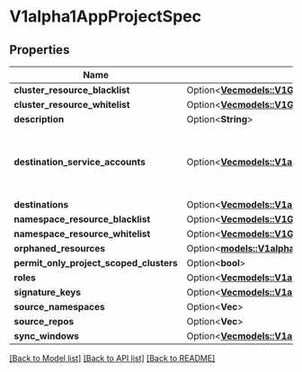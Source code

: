 # V1alpha1AppProjectSpec

## Properties

Name | Type | Description | Notes
------------ | ------------- | ------------- | -------------
**cluster_resource_blacklist** | Option<[**Vec<models::V1GroupKind>**](v1GroupKind.md)> |  | [optional]
**cluster_resource_whitelist** | Option<[**Vec<models::V1GroupKind>**](v1GroupKind.md)> |  | [optional]
**description** | Option<**String**> |  | [optional]
**destination_service_accounts** | Option<[**Vec<models::V1alpha1ApplicationDestinationServiceAccount>**](v1alpha1ApplicationDestinationServiceAccount.md)> | DestinationServiceAccounts holds information about the service accounts to be impersonated for the application sync operation for each destination. | [optional]
**destinations** | Option<[**Vec<models::V1alpha1ApplicationDestination>**](v1alpha1ApplicationDestination.md)> |  | [optional]
**namespace_resource_blacklist** | Option<[**Vec<models::V1GroupKind>**](v1GroupKind.md)> |  | [optional]
**namespace_resource_whitelist** | Option<[**Vec<models::V1GroupKind>**](v1GroupKind.md)> |  | [optional]
**orphaned_resources** | Option<[**models::V1alpha1OrphanedResourcesMonitorSettings**](v1alpha1OrphanedResourcesMonitorSettings.md)> |  | [optional]
**permit_only_project_scoped_clusters** | Option<**bool**> |  | [optional]
**roles** | Option<[**Vec<models::V1alpha1ProjectRole>**](v1alpha1ProjectRole.md)> |  | [optional]
**signature_keys** | Option<[**Vec<models::V1alpha1SignatureKey>**](v1alpha1SignatureKey.md)> |  | [optional]
**source_namespaces** | Option<**Vec<String>**> |  | [optional]
**source_repos** | Option<**Vec<String>**> |  | [optional]
**sync_windows** | Option<[**Vec<models::V1alpha1SyncWindow>**](v1alpha1SyncWindow.md)> |  | [optional]

[[Back to Model list]](../README.md#documentation-for-models) [[Back to API list]](../README.md#documentation-for-api-endpoints) [[Back to README]](../README.md)


